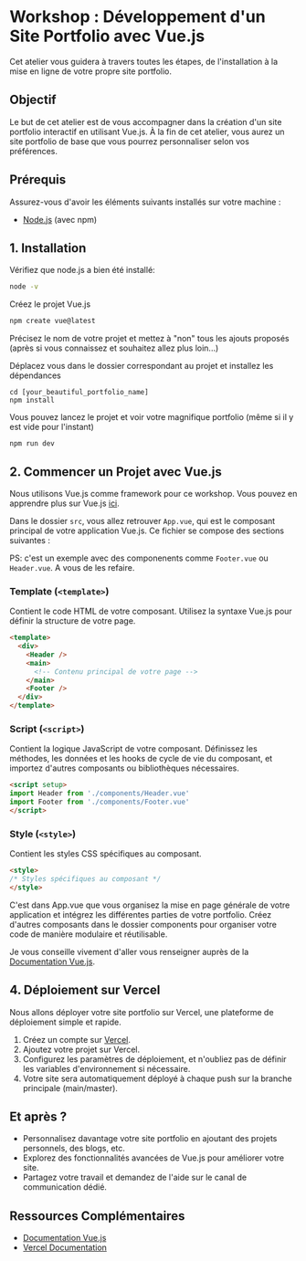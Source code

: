 # Workshop : Développement d'un Site Portfolio avec Vue.js

Cet atelier vous guidera à travers toutes les étapes, de l'installation à la mise en ligne de votre propre site portfolio.

## Objectif

Le but de cet atelier est de vous accompagner dans la création d'un site portfolio interactif en utilisant Vue.js. À la fin de cet atelier, vous aurez un site portfolio de base que vous pourrez personnaliser selon vos préférences.

## Prérequis

Assurez-vous d'avoir les éléments suivants installés sur votre machine :
- [Node.js](https://nodejs.org/) (avec npm)

## 1. Installation

Vérifiez que node.js a bien été installé:

```bash
node -v
```

Créez le projet Vue.js

```bash
npm create vue@latest
```

Précisez le nom de votre projet et mettez à "non" tous les ajouts proposés (après si vous connaissez et souhaitez allez plus loin...)

Déplacez vous dans le dossier correspondant au projet et installez les dépendances

```
cd [your_beautiful_portfolio_name]
npm install
```
Vous pouvez lancez le projet et voir votre magnifique portfolio (même si il y est vide pour l'instant)

```
npm run dev
```

## 2. Commencer un Projet avec Vue.js

Nous utilisons Vue.js comme framework pour ce workshop. Vous pouvez en apprendre plus sur Vue.js [ici](https://vuejs.org/).

Dans le dossier `src`, vous allez retrouver `App.vue`, qui est le composant principal de votre application Vue.js. Ce fichier se compose des sections suivantes :

PS: c'est un exemple avec des componenents comme `Footer.vue` ou `Header.vue`. A vous de les refaire.

### Template (`<template>`)

Contient le code HTML de votre composant. Utilisez la syntaxe Vue.js pour définir la structure de votre page.

```html
<template>
  <div>
    <Header />
    <main>
      <!-- Contenu principal de votre page -->
    </main>
    <Footer />
  </div>
</template>
```

### Script (`<script>`)
Contient la logique JavaScript de votre composant. Définissez les méthodes, les données et les hooks de cycle de vie du composant, et importez d'autres composants ou bibliothèques nécessaires.

```html
<script setup>
import Header from './components/Header.vue'
import Footer from './components/Footer.vue'
</script>
```

### Style (`<style>`)
Contient les styles CSS spécifiques au composant.

```html
<style>
/* Styles spécifiques au composant */
</style>
```

C'est dans App.vue que vous organisez la mise en page générale de votre application et intégrez les différentes parties de votre portfolio. Créez d'autres composants dans le dossier components pour organiser votre code de manière modulaire et réutilisable.

Je vous conseille vivement d'aller vous renseigner auprès de la [Documentation Vue.js](https://vuejs.org/guide/introduction.html).

## 4. Déploiement sur Vercel

Nous allons déployer votre site portfolio sur Vercel, une plateforme de déploiement simple et rapide.

1. Créez un compte sur [Vercel](https://vercel.com/).
2. Ajoutez votre projet sur Vercel.
3. Configurez les paramètres de déploiement, et n'oubliez pas de définir les variables d'environnement si nécessaire.
4. Votre site sera automatiquement déployé à chaque push sur la branche principale (main/master).

## Et après ?

- Personnalisez davantage votre site portfolio en ajoutant des projets personnels, des blogs, etc.
- Explorez des fonctionnalités avancées de Vue.js pour améliorer votre site.
- Partagez votre travail et demandez de l'aide sur le canal de communication dédié.

## Ressources Complémentaires

- [Documentation Vue.js](https://vuejs.org/guide/introduction.html)
- [Vercel Documentation](https://nodejs.org/docs/latest/api/)
